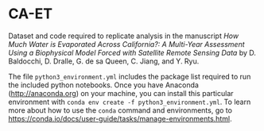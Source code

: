 # CA-ET

Dataset and code required to replicate analysis in the manuscript *How Much Water is Evaporated Across California?:  A Multi-Year Assessment Using a Biophysical Model Forced with Satellite Remote Sensing Data* by D. Baldocchi, D. Dralle, G. de sa Queen, C. Jiang, and Y. Ryu.

The file `python3_environment.yml` includes the package list required to run the included python notebooks. Once you have Anaconda (<http://anaconda.org>) on your machine, you can install this particular environment with `conda env create -f python3_environment.yml`. To learn more about how to use the `conda` command and environments, go to <https://conda.io/docs/user-guide/tasks/manage-environments.html>.

